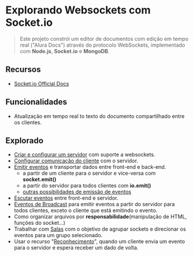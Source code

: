 # Explorando Websockets com Socket.io
> Este projeto constrói um editor de documentos com edição em tempo real ("Alura Docs") através do protocolo WebSockets, implementado com **Node.js**, **Socket.io** e **MongoDB**.

## Recursos
* [Socket.io Official Docs](https://socket.io/)

## Funcionalidades
* Atualização em tempo real to texto do documento compartilhado entre os clientes.

## Explorado
* [Criar e configurar um servidor](https://socket.io/docs/v3/server-installation/) com suporte a websockets.
* [Configurar comunicação do cliente](https://socket.io/docs/v3/client-installation/) com o servidor.
* [Emitir eventos](https://socket.io/docs/v3/emitting-events/) e transportar dados entre front-end e back-end.
    * a partir de um cliente para o servidor e vice-versa com **socket.emit()**
    * a partir do servidor para todos clientes com **io.emit()**
    * [outras possibilidades de emissão de eventos](https://socket.io/docs/v4/emit-cheatsheet/)
* [Escutar eventos](https://socket.io/docs/v3/listening-to-events/) entre front-end e servidor.
* [Eventos de Broadcast](https://socket.io/docs/v3/broadcasting-events/) para emitir eventos a partir do servidor para todos clientes, exceto o cliente que está emitindo o evento.
* Como organizar arquivos por __responsabilidade__(manipulação de HTML, funções do socket...)
* Trabalhar com [Salas](https://socket.io/docs/v3/rooms/) com o objetivo de agrupar sockets e direcionar os eventos para um grupo selecionado.
* Usar o recurso "[Reconhecimento]()", quando um cliente envia um evento para o servidor e espera receber um dado de volta.


